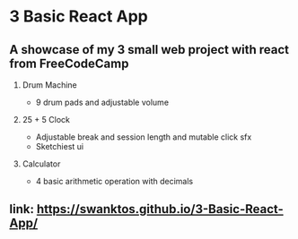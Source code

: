 # 3 Basic React App
## A showcase of my 3 small web project with react from FreeCodeCamp
1. Drum Machine
   - 9 drum pads and adjustable volume
    
2. 25 + 5 Clock 
   - Adjustable break and session length and mutable click sfx
   - Sketchiest ui
    
3. Calculator
   - 4 basic arithmetic operation with decimals
## link: https://swanktos.github.io/3-Basic-React-App/
